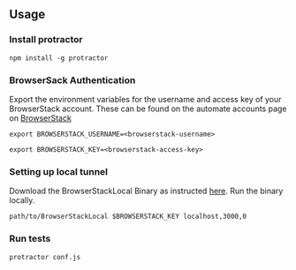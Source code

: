 ## Usage

### Install protractor

`npm install -g protractor`

### BrowserSack Authentication

Export the environment variables for the username and access key of your BrowserStack account.
These can be found on the automate accounts page on [BrowserStack](https://www.browserstack.com/accounts/automate)

`export BROWSERSTACK_USERNAME=<browserstack-username>`

`export BROWSERSTACK_KEY=<browserstack-access-key>`

### Setting up local tunnel

Download the BrowserStackLocal Binary as instructed [here](https://www.browserstack.com/automate/node#Setting%20up%20Local%20Testing). Run the binary locally.

`path/to/BrowserStackLocal $BROWSERSTACK_KEY localhost,3000,0`

### Run tests

`protractor conf.js`
